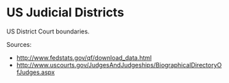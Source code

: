 # US Judicial Districts

US District Court boundaries.

Sources:
* http://www.fedstats.gov/qf/download_data.html
* http://www.uscourts.gov/JudgesAndJudgeships/BiographicalDirectoryOfJudges.aspx
